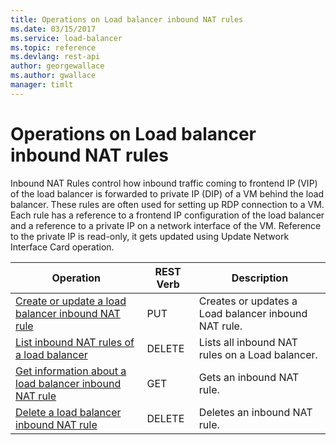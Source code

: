 ```yaml
---
title: Operations on Load balancer inbound NAT rules
ms.date: 03/15/2017
ms.service: load-balancer
ms.topic: reference
ms.devlang: rest-api
author: georgewallace
ms.author: gwallace
manager: timlt
---
```

# Operations on Load balancer inbound NAT rules

Inbound NAT Rules control how inbound traffic coming to frontend IP (VIP) of the load balancer is forwarded to private IP (DIP) of a VM behind the load balancer. These rules are often used for setting up RDP connection to a VM. Each rule has a reference to a frontend IP configuration of the load balancer and a reference to a private IP on a network interface of the VM. Reference to the private IP is read-only, it gets updated using Update Network Interface Card operation.  

| Operation | REST Verb | Description | 
|---------|---------|-----------|
| [Create or update a load balancer inbound NAT rule](create-or-update-a-load-balancer-inbound-nat-rule.md)    |  PUT | Creates or updates a Load balancer inbound NAT rule. | 
| [List inbound NAT rules of a load balancer](list-inbound-nat-rules-of-a-load-balancer.md)      |  DELETE | Lists all inbound NAT rules on a Load balancer. |  
| [Get information about a load balancer inbound NAT rule](get-information-about-a-load-balancer-inbound-nat-rule.md)      |  GET | Gets an inbound NAT rule. | 
| [Delete a load balancer inbound NAT rule](delete-a-load-balancer-inbound-nat-rule.md)   |  DELETE | Deletes an inbound NAT rule.|  
